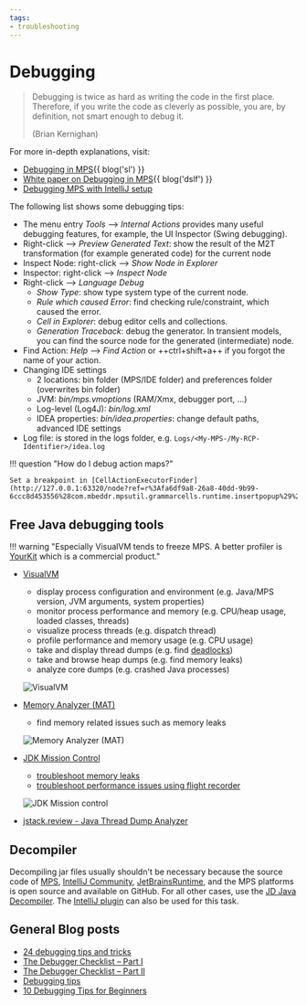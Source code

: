 ```yaml
---
tags:
- troubleshooting
---
```


# Debugging

> Debugging is twice as hard as writing the code in the first place. Therefore, if you write the code as cleverly as possible, you are, by definition, not smart enough to debug it.
> 
> (Brian Kernighan)

For more in-depth explanations, visit:

- [Debugging in MPS](https://specificlanguages.com/articles/debugging/){{ blog('sl') }}
- [White paper on Debugging in MPS](https://dslfoundry.com/whitepaper-on-debugging-in-mps/){{ blog('dslf') }}
- [Debugging MPS with IntelliJ setup](/files/debugging-MPS-with-IntelliJ_Setup.pdf)

The following list shows some debugging tips:

- The menu entry *Tools* --> *Internal Actions* provides many useful debugging features, for example, the UI Inspector (Swing debugging).
- Right-click --> *Preview Generated Text*: show the result of the M2T transformation (for example generated code) for the current node
- Inspect Node: right-click --> *Show Node in Explorer*
- Inspector: right-click --> *Inspect Node*
- Right-click --> *Language Debug*
    - *Show Type*: show type system type of the current node.
    - *Rule which caused Error*: find checking rule/constraint, which caused the error.
    - *Cell in Explorer*: debug editor cells and collections.
    - *Generation Traceback*: debug the generator. In transient models, you can find the source node for the generated (intermediate) node.
- Find Action: *Help* --> *Find Action* or ++ctrl+shift+a++ if you forgot the name of your action.
- Changing IDE settings
    - 2 locations: bin folder (MPS/IDE folder) and preferences folder (overwrites bin folder)
    - JVM: *bin/mps.vmoptions* (RAM/Xmx, debugger port, …)
    - Log-level (Log4J): *bin/log.xml* 	
    - IDEA properties: *bin/idea.properties*: change default paths, advanced IDE settings
- Log file: is stored in the logs folder, e.g. `Logs/<My-MPS-/My-RCP-Identifier>/idea.log`

!!! question "How do I debug action maps?"

    Set a breakpoint in [CellActionExecutorFinder](http://127.0.0.1:63320/node?ref=r%3Afa6df9a8-26a8-40dd-9b99-6ccc8d453556%28com.mbeddr.mpsutil.grammarcells.runtime.insertpopup%29%2F3077579741543265862).

## Free Java debugging tools

!!! warning "Especially VisualVM tends to freeze MPS. A better profiler is [YourKit](https://www.yourkit.com/java/profiler/features/) which is a commercial product."

- [VisualVM](https://quinnkeast.medium.com/word-choices-and-language-in-ux-part-three-user-interface-labels-messages-c1a383793e6a)
    - display process configuration and environment (e.g. Java/MPS version, JVM arguments, system properties)
    - monitor process performance and memory (e.g. CPU/heap usage, loaded classes, threads)
    - visualize process threads (e.g. dispatch thread)
    - profile performance and memory usage (e.g. CPU usage)
    - take and display thread dumps (e.g. find [deadlocks](https://docs.oracle.com/javase/tutorial/essential/concurrency/deadlock.html))
    - take and browse heap dumps (e.g. find memory leaks)
    - analyze core dumps (e.g. crashed Java processes)

    ![VisualVM](visualvm.png)

- [Memory Analyzer (MAT)](https://www.eclipse.org/mat/)
    - find memory related issues such as memory leaks

    ![Memory Analyzer (MAT)](http://www.eclipse.org/mat/about/overview.png)

- [JDK Mission Control](https://www.oracle.com/java/technologies/javase/products-jmc8-downloads.html)
    - [troubleshoot memory leaks](https://docs.oracle.com/en/java/javase/11/troubleshoot/troubleshooting-memory-leaks.html#GUID-8090B138-6E0C-4926-9659-BE739062AB75)
    - [troubleshoot performance issues using flight recorder](https://docs.oracle.com/en/java/javase/11/troubleshoot/troubleshoot-performance-issues-using-jfr.html#GUID-0FE29092-18B5-4BEB-8D8D-0CBA7A4FEA1D)

    ![JDK Mission control](https://docs.oracle.com/en/java/javase/11/troubleshoot/img/garbage_collection_performance_automated_analysis_results_7_1_2.png)

- [jstack.review - Java Thread Dump Analyzer](https://jstack.review/#tda_1_dump)

## Decompiler

Decompiling jar files usually shouldn't be necessary because the source code of [MPS](https://github.com/JetBrains/MPS), [IntelliJ Community](https://github.com/JetBrains/intellij-community), [JetBrainsRuntime](https://github.com/JetBrains/JetBrainsRuntime), and the MPS platforms is open source and available on GitHub. For all other cases,
use the [JD Java Decompiler](http://java-decompiler.github.io/). The [IntelliJ plugin](https://plugins.jetbrains.com/plugin/7100-java-decompiler) can also be used for this task.

## General Blog posts

- [24 debugging tips and tricks](https://dev.to/humblefool_2/24-debugging-tips-and-tricks-b4c)
- [The Debugger Checklist – Part I](https://talktotheduck.dev/the-debugger-checklist-part-i)
- [The Debugger Checklist – Part II](https://talktotheduck.dev/the-debugger-checklist-part-ii)
- [Debugging tips](https://jonskeet.uk/csharp/debugging.html)
- [10 Debugging Tips for Beginners](https://blog.hartleybrody.com/debugging-code-beginner/)